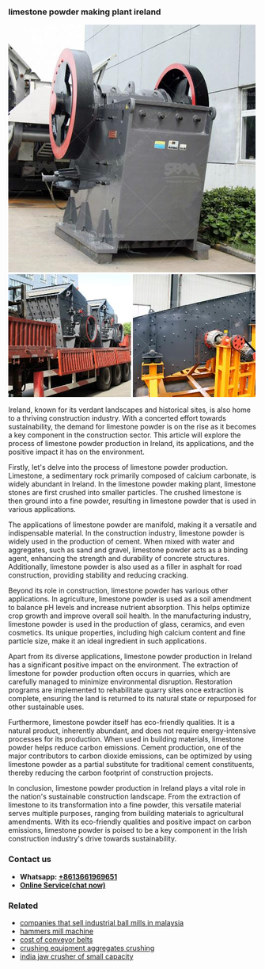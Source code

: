<h3>limestone powder making plant ireland</h3><img src='1702950147.jpg' alt=''><p>Ireland, known for its verdant landscapes and historical sites, is also home to a thriving construction industry. With a concerted effort towards sustainability, the demand for limestone powder is on the rise as it becomes a key component in the construction sector. This article will explore the process of limestone powder production in Ireland, its applications, and the positive impact it has on the environment.</p><p>Firstly, let's delve into the process of limestone powder production. Limestone, a sedimentary rock primarily composed of calcium carbonate, is widely abundant in Ireland. In the limestone powder making plant, limestone stones are first crushed into smaller particles. The crushed limestone is then ground into a fine powder, resulting in limestone powder that is used in various applications.</p><p>The applications of limestone powder are manifold, making it a versatile and indispensable material. In the construction industry, limestone powder is widely used in the production of cement. When mixed with water and aggregates, such as sand and gravel, limestone powder acts as a binding agent, enhancing the strength and durability of concrete structures. Additionally, limestone powder is also used as a filler in asphalt for road construction, providing stability and reducing cracking.</p><p>Beyond its role in construction, limestone powder has various other applications. In agriculture, limestone powder is used as a soil amendment to balance pH levels and increase nutrient absorption. This helps optimize crop growth and improve overall soil health. In the manufacturing industry, limestone powder is used in the production of glass, ceramics, and even cosmetics. Its unique properties, including high calcium content and fine particle size, make it an ideal ingredient in such applications.</p><p>Apart from its diverse applications, limestone powder production in Ireland has a significant positive impact on the environment. The extraction of limestone for powder production often occurs in quarries, which are carefully managed to minimize environmental disruption. Restoration programs are implemented to rehabilitate quarry sites once extraction is complete, ensuring the land is returned to its natural state or repurposed for other sustainable uses.</p><p>Furthermore, limestone powder itself has eco-friendly qualities. It is a natural product, inherently abundant, and does not require energy-intensive processes for its production. When used in building materials, limestone powder helps reduce carbon emissions. Cement production, one of the major contributors to carbon dioxide emissions, can be optimized by using limestone powder as a partial substitute for traditional cement constituents, thereby reducing the carbon footprint of construction projects.</p><p>In conclusion, limestone powder production in Ireland plays a vital role in the nation's sustainable construction landscape. From the extraction of limestone to its transformation into a fine powder, this versatile material serves multiple purposes, ranging from building materials to agricultural amendments. With its eco-friendly qualities and positive impact on carbon emissions, limestone powder is poised to be a key component in the Irish construction industry's drive towards sustainability.</p><h3>Contact us</h3><ul><li><strong>Whatsapp:&nbsp;<a href="https://wa.me/8613661969651">+8613661969651</a></strong></li><li><a href="https://swt.shibang-china.com/?git&amp;zhl&amp;limestone powder making plant ireland"><strong>Online Service(chat now)</strong></a></li></ul><h3>Related</h3><ul><li><a href='companies that sell industrial ball mills in malaysia.md'>companies that sell industrial ball mills in malaysia</a></li><li><a href='hammers mill machine.md'>hammers mill machine</a></li><li><a href='cost of conveyor belts.md'>cost of conveyor belts</a></li><li><a href='crushing equipment aggregates crushing.md'>crushing equipment aggregates crushing</a></li><li><a href='india jaw crusher of small capacity.md'>india jaw crusher of small capacity</a></li></ul>
